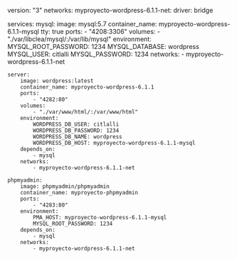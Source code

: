 




version: "3"
networks:
    myproyecto-wordpress-6.1.1-net:
        driver: bridge

services:
    mysql:
        image: mysql:5.7
        container_name: myproyecto-wordpress-6.1.1-mysql
        tty: true
        ports:
            - "4208:3306"
        volumes:
            - "./var/libclea/mysql/:/var/lib/mysql"
        environment:
            MYSQL_ROOT_PASSWORD: 1234
            MYSQL_DATABASE: wordpress
            MYSQL_USER: citlalli
            MYSQL_PASSWORD: 1234
        networks:
            - myproyecto-wordpress-6.1.1-net

    server:
        image: wordpress:latest
        container_name: myproyecto-wordpress-6.1.1
        ports:
            - "4282:80"
        volumes:
            - "./var/www/html/:/var/www/html"
        environment:
            WORDPRESS_DB_USER: citlalli
            WORDPRESS_DB_PASSWORD: 1234
            WORDPRESS_DB_NAME: wordpress
            WORDPRESS_DB_HOST: myproyecto-wordpress-6.1.1-mysql
        depends_on:
            - mysql
        networks:
            - myproyecto-wordpress-6.1.1-net

    phpmyadmin:
        image: phpmyadmin/phpmyadmin
        container_name: myproyecto-phpmyadmin
        ports:
            - "4283:80"
        environment:
            PMA_HOST: myproyecto-wordpress-6.1.1-mysql
            MYSQL_ROOT_PASSWORD: 1234
        depends_on:
            - mysql
        networks:
            - myproyecto-wordpress-6.1.1-net

